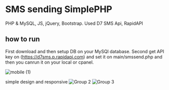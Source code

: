 # SMS sending SimplePHP
 PHP & MySQL, JS, jQuery, Bootstrap. Used D7 SMS Api, RapidAPI
## how to run
First download and then setup DB on your MySQl database.
Second get API key on (https://d7sms.p.rapidapi.com) and set it on main/smssend.php
and then you canrun it on your local or cpanel.
 
 ![mobile (1)](https://user-images.githubusercontent.com/86986628/166074994-56cd723e-2b9f-4996-8a9f-d334292a2842.gif)

 simple design and responsive
![Group 2](https://user-images.githubusercontent.com/86986628/165855329-1211d2de-0d34-4c87-a257-e1d5a05d5470.png)
![Group 3](https://user-images.githubusercontent.com/86986628/165855341-e6bb571c-cceb-4b15-8ebb-5aadb783e9f3.png)
